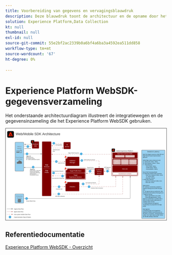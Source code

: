 ```yaml
---
title: Voorbereiding van gegevens en vervagingsblauwdruk
description: Deze blauwdruk toont de architectuur en de opname door het Web van het Experience Platform en Mobiele SDK
solution: Experience Platform,Data Collection
kt: null
thumbnail: null
exl-id: null
source-git-commit: 55e2bf2ac2339b0a6bf4a6ba3a4592ea511dd858
workflow-type: tm+mt
source-wordcount: '67'
ht-degree: 0%

---
```


# Experience Platform WebSDK-gegevensverzameling

Het onderstaande architectuurdiagram illustreert de integratiewegen en de gegevensinzameling die het Experience Platform WebSDK gebruiken.

<img src="assets/web_sdk_flow.svg" alt="De architectuur van de verwijzing voor implementatie die het Web van het Experience Platform en Mobiele SDK gebruikt" style="border:1px solid #4a4a4a" />

## Referentiedocumentatie

[Experience Platform WebSDK - Overzicht](https://experienceleague.adobe.com/docs/experience-platform/edge/home.html?lang=en)
